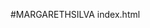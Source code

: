#MARGARETHSILVA index.html
<html lang="es">
<head>
    <meta charset="UTF-8">
    <meta name="viewport" content="width=device-width, initial-scale=1.0">
    <title>CV - Margareth Sofía Silva Montaña</title>
    <link href="https://fonts.googleapis.com/css2?family=Inter:wght@300;400;500;600;700&display=swap" rel="stylesheet">
    <style>
        :root {
            --bg-light: #ffffff;
            --text-dark: #212529; /* Darker Charcoal for more intensity */
            --text-medium: #495057;
            --accent-color: #8D4C85; /* Deeper Orchid/Plum for intensity */
            --accent-light-color: #F6F2F8; /* Pale Lavender */
            --border-color: #dee2e6;
        }

        body {
            margin: 0;
            padding: 0;
            background-color: #f8f9fa;
            color: var(--text-dark);
            font-family: 'Inter', sans-serif;
            -webkit-print-color-adjust: exact;
            print-color-adjust: exact;
        }

        .container {
            max-width: 1200px; /* Wider layout */
            margin: 25px auto;
            background-color: var(--bg-light);
            box-shadow: 0 4px 6px rgba(0, 0, 0, 0.05);
            border-top: none;
        }
        
        .header-gradient {
            height: 8px;
            background: linear-gradient(90deg, #8D4C85, #C574B9);
        }

        .header {
            padding: 30px 40px;
            text-align: left;
        }

        .header h1 {
            margin: 0;
            font-size: 2.5em;
            font-weight: 700;
            color: var(--text-dark);
        }

        .header h2 {
            margin: 5px 0 15px;
            font-size: 1.3em;
            font-weight: 400;
            color: var(--accent-color);
        }

        .contact-bar {
            display: flex;
            gap: 25px;
            flex-wrap: wrap;
            font-size: 0.9em;
            color: var(--text-medium);
            padding-top: 10px;
            border-top: 1px solid var(--border-color);
        }
        
        .contact-item {
            display: flex;
            align-items: center;
        }

        .contact-item svg {
            fill: var(--accent-color);
            min-width: 18px;
            width: 18px;
            margin-right: 10px;
        }

        .section {
            padding: 20px 40px;
        }

        .grid-section {
            display: grid;
            grid-template-columns: 1fr 1fr;
            gap: 40px;
        }

        .section-title {
            font-size: 1.3em;
            font-weight: 600;
            color: var(--accent-color);
            margin-top: 0;
            margin-bottom: 20px;
            display: flex;
            align-items: center;
        }
        
        .section-title::before {
            content: '';
            width: 4px;
            height: 20px;
            background-color: var(--accent-color);
            margin-right: 12px;
            border-radius: 2px;
        }
        
        .profile p, .pertinence-section p, .job-description {
            font-size: 1em;
            line-height: 1.7;
            color: var(--text-medium);
        }

        .pertinence-section {
            background-color: var(--accent-light-color);
            border-left: 4px solid var(--accent-color);
            padding: 25px;
            border-radius: 4px;
            height: 100%;
            box-sizing: border-box;
        }
        .pertinence-section h3 {
            color: var(--accent-color);
            margin-top: 0;
            font-size: 1.2em;
        }
        .pertinence-section strong {
            font-weight: 600;
            color: var(--accent-color);
        }

        .skills-list {
            list-style: none;
            padding: 0;
            font-size: 1em;
        }
        .skills-list li {
            margin-bottom: 12px;
            color: var(--text-medium);
            display: flex;
            align-items: flex-start;
        }
        .skills-list li::before {
            content: '›';
            color: var(--accent-color);
            font-weight: 700;
            margin-right: 10px;
            font-size: 1.2em;
            line-height: 1.1;
        }
        
        .job {
            margin-bottom: 30px;
            padding-bottom: 20px;
            border-bottom: 1px solid var(--border-color);
        }
        .job:last-child {
            border-bottom: none;
            padding-bottom: 0;
        }

        .job-company {
            font-size: 1.15em;
            font-weight: 700;
            color: var(--text-dark);
            margin: 0;
        }
        .job-title {
            font-size: 1em;
            font-weight: 500;
            color: var(--text-medium);
            margin: 2px 0;
        }
        .job-period {
            font-size: 0.9em;
            color: #718096;
            margin-bottom: 12px;
            font-weight: 500;
        }

        .education-item {
            margin-bottom: 20px;
        }
        .degree {
            font-size: 1.1em;
            font-weight: 600;
            color: var(--text-dark);
            margin: 0;
        }
        .institution {
            font-size: 1em;
            color: var(--text-medium);
            margin: 2px 0;
        }

        @media print {
            body { background-color: #fff; }
            .container { box-shadow: none; border-top: none; width: 100%; max-width: 100%; }
            .header-gradient { background: linear-gradient(90deg, #8D4C85, #C574B9); -webkit-print-color-adjust: exact; print-color-adjust: exact;}
        }

    </style>
</head>
<body>

    <div class="container">
        <div class="header-gradient"></div>
        <header class="header">
            <h1>MARGARETH SOFÍA SILVA MONTAÑA</h1>
            <h2>Abogada | Alta Gerente Pública | Experta en Modernización del Estado</h2>
            <div class="contact-bar">
                <div class="contact-item">
                    <svg viewBox="0 0 24 24"><path d="M6.62 10.79c1.44 2.83 3.76 5.14 6.59 6.59l2.2-2.2c.27-.27.67-.36 1.02-.24 1.12.37 2.33.57 3.57.57.55 0 1 .45 1 1V20c0 .55-.45 1-1 1-9.39 0-17-7.61-17-17 0-.55.45-1 1-1h3.5c.55 0 1 .45 1 1 0 1.25.2 2.45.57 3.57.11.35.03.74-.25 1.02l-2.2 2.2z"/></svg>
                    <span>+57 312 401 5972</span>
                </div>
                <div class="contact-item">
                    <svg viewBox="0 0 24 24"><path d="M20 4H4c-1.1 0-1.99.9-1.99 2L2 18c0 1.1.9 2 2 2h16c1.1 0 2-.9 2-2V6c0-1.1-.9-2-2-2zm0 4l-8 5-8-5V6l8 5 8-5v2z"/></svg>
                    <span>margarethsilvam@gmail.com</span>
                </div>
                <div class="contact-item">
                    <svg viewBox="0 0 24 24"><path d="M19 3a2 2 0 0 1 2 2v14a2 2 0 0 1-2 2H5a2 2 0 0 1-2-2V5a2 2 0 0 1 2-2h14m-7 4a3 3 0 0 0-3 3v5h2v-5a1 1 0 0 1 1-1s1 0 1 1v5h2v-5a3 3 0 0 0-3-3m-4 8v2h2v-2H8m8 0v2h2v-2h-2z" /></svg>
                    <span>linkedin.com/in/margarethsilvam</span>
                </div>
            </div>
        </header>

        <section class="section grid-section">
            <div class="profile">
                <h3 class="section-title">Perfil Directivo</h3>
                <p>
                    Abogada y Magíster con más de 20 años de experiencia ejerciendo la <strong>dirección estratégica</strong> de entidades complejas del Estado. Mi carrera se distingue por liderar transformaciones integrales, con competencias probadas en la <strong>gestión de crisis presupuestal</strong>, la <strong>formulación de políticas públicas</strong> y el <strong>diseño organizacional</strong> para la modernización del sector público.
                </p>
            </div>
            <div class="pertinence-section">
                <h3>Propuesta de Valor para la Administración Judicial</h3>
                <p>
                    Mi trayectoria en la alta gerencia pública me ha permitido liderar transformaciones integrales en los frentes que hoy son críticos para la Rama Judicial: la <strong>ejecución presupuestal, el diseño organizacional y la implementación de tecnologías avanzadas</strong>.
                </p>
                <p>
                    Aporto, por tanto, no solo una visión para la modernización, sino la <strong>experiencia directiva probada</strong> para gobernar la complejidad, administrar los recursos con eficiencia y ejecutar los planes de transformación que la justicia requiere.
                </p>
            </div>
        </section>

        <section class="section grid-section">
            <div>
                <h3 class="section-title">Competencias Estratégicas</h3>
                <ul class="skills-list">
                    <li>Dirección y Gerencia Estratégica</li>
                    <li>Alta Gerencia Financiera y Presupuestal</li>
                    <li>Formulación de Políticas Públicas y Normatividad</li>
                    <li>Diseño y Transformación Organizacional</li>
                    <li>Implementación de Tecnología e IA en la Gestión Pública</li>
                    <li>Gobernanza Corporativa y Liderazgo de Equipos</li>
                    <li>Contratación Estatal de Alta Complejidad</li>
                </ul>
            </div>
            <div>
                <h3 class="section-title">Formación Académica</h3>
                <div class="education-item">
                    <p class="degree">Magíster en Gobierno y Políticas Públicas</p>
                    <p class="institution">Universidad Externado de Colombia</p>
                </div>
                <div class="education-item">
                    <p class="degree">Especialización en Derecho Contractual</p>
                    <p class="institution">Universidad Externado de Colombia</p>
                </div>
                 <div class="education-item">
                    <p class="degree">Especialización en Derecho Procesal</p>
                    <p class="institution">Universidad Nacional de Colombia</p>
                </div>
                <div class="education-item">
                    <p class="degree">Especialización en Derecho Constitucional</p>
                    <p class="institution">Universidad Nuestra Señora del Rosario</p>
                </div>
                <div class="education-item">
                    <p class="degree">Abogada</p>
                    <p class="institution">Universidad Nacional de Colombia</p>
                </div>
            </div>
        </section>

        <section class="section">
            <h3 class="section-title">Trayectoria de Liderazgo Estratégico</h3>
            
            <div class="job">
                <p class="job-company">Ministerio de Justicia y del Derecho</p>
                <p class="job-title">Directora Jurídica</p>
                <p class="job-period">2025 - Actualidad</p>
                <p class="job-description">Ejerzo la dirección estratégica en la <strong>formulación de políticas públicas y normatividad</strong> del sector. Actualmente estoy liderando la implementación de herramientas de automatización e <strong>Inteligencia Artificial</strong> para acelerar procesos de cobro coactivo.</p>
            </div>
            <div class="job">
                <p class="job-company">Instituto Nacional de Vías - INVIAS</p>
                <p class="job-title">Secretaria General</p>
                <p class="job-period">2023 - 2025</p>
                <p class="job-description">Asumí la dirección estratégica de la entidad durante una crisis de déficit presupuestal. Lideré la <strong>planeación y ejecución presupuestal</strong>, incluyendo el trámite de <strong>empréstitos</strong> y el diseño de estrategias para optimizar el flujo de caja. Mi gestión resultó en una <strong>reducción sustancial del déficit</strong>, permitiendo superar momentos críticos de cesación de pagos sin efectos adversos. Paralelamente, lideré la transformación cultural que culminó con la obtención del Sello 'Equipares' y finalicé en tiempo récord el concurso de méritos que vinculó a más de 300 funcionarios de carrera.</p>
            </div>
            <div class="job">
                 <p class="job-company">Ministerio de Tecnologías de la Información y las Comunicaciones</p>
                <p class="job-title">Jefe de la Oficina de Fomento Regional de las TIC</p>
                <p class="job-period">2022 - 2023</p>
                <p class="job-description">Articulé la política nacional de TIC en los territorios, asesorando a gobernaciones y alcaldías en la <strong>formulación de planes regionales</strong> para cerrar la brecha digital. Mi labor se centró en fortalecer la institucionalidad local y gestionar alianzas para la cofinanciación de proyectos, sentando las bases para la <strong>implementación de sistemas tecnológicos</strong> que garantizaran el acceso de todos los ciudadanos a servicios digitales, incluyendo la justicia, con un enfoque diferencial para comunidades estratégicas.</p>
            </div>
             <div class="job">
                 <p class="job-company">ICETEX</p>
                <p class="job-title">Secretaria General</p>
                <p class="job-period">2020 - 2022</p>
                <p class="job-description">Lideré el estudio técnico para la transformación de la <strong>arquitectura organizacional</strong> de la entidad, propuesta aprobada por la Junta Directiva y validada por DAFP y MinHacienda. Impulsé la <strong>estructuración de procedimientos</strong> clave, modernizando la gestión de contratación, la función disciplinaria y el sistema documental con la <strong>implementación de tecnología</strong> (Orfeo). Lideré la transformación del talento humano, implementando la política de teletrabajo y actualizando la OPEC para la provisión de más de 100 cargos por mérito.</p>
            </div>
            <div class="job">
                 <p class="job-company">Ministerio de Defensa Nacional</p>
                <p class="job-title">Directora de Contratación Estatal</p>
                <p class="job-period">2018 - 2020</p>
                <p class="job-description">Ejercí la <strong>dirección estratégica</strong> de la contratación del sector, un componente clave de la <strong>ejecución presupuestal</strong>. Lideré una reorganización interna y actualicé la política de contratación (Directiva 12/2020), generando ahorros significativos en compras estratégicas y promoviendo la contratación centralizada vía Acuerdos Marco de gran escala. Gestioné alianzas estratégicas con el sector minero-energético que representaron aportes multimillonarios.</p>
            </div>
            <div class="job">
                <p class="job-company">Ministerio de Tecnologías de la Información y las Comunicaciones</p>
                <p class="job-title">Directora de Vigilancia y Control / Jefe Oficina Jurídica</p>
                <p class="job-period">2015 - 2018</p>
                <p class="job-description">Dirigí la defensa jurídica del Ministerio y, desde la Dirección de Vigilancia y Control, lideré la creación e implementación de <strong>PrevenTIC</strong>, una innovadora <strong>política pública</strong> (Res. 3160 de 2017) diseñada para transformar el modelo de supervisión tradicional hacia uno preventivo, fomentando la cultura del cumplimiento normativo en el sector. Esta iniciativa fue clave en la <strong>formulación de normatividad</strong> y políticas para la expansión de la infraestructura tecnológica nacional.</p>
            </div>
            <div class="job">
                <p class="job-company">Defensoría del Pueblo</p>
                <p class="job-title">Jefe de Oficina Jurídica</p>
                <p class="job-period">2014 - 2015</p>
                <p class="job-description">Dirigí la estrategia de defensa jurídica de la entidad, <strong>estructurando procedimientos</strong> para la defensa de los derechos humanos ante el sistema judicial y coordinando la representación de la entidad.</p>
            </div>
        </section>

    </div>

</body>
</html>

